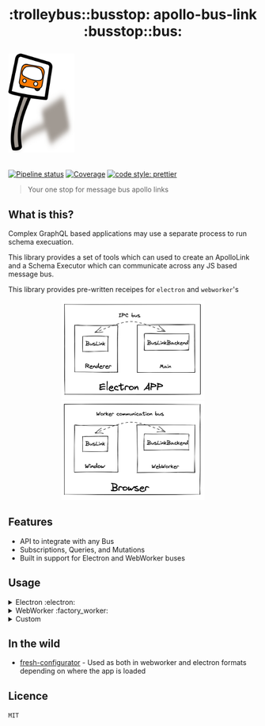 <h1 align="center">
:trolleybus::busstop: apollo-bus-link :busstop::bus:
  <p align="left">
    <img height="200" src=".github/logo.png" alt="Bus stop">
  </p>
</h1>

[![Pipeline status](https://github.com/freshollie/apollo-bus-link/workflows/pipeline/badge.svg)](https://github.com/freshollie/apollo-bus-link/actions)
[![Coverage](https://codecov.io/gh/freshollie/apollo-bus-link/branch/main/graph/badge.svg?token=Jh3CM5M1oI)](https://codecov.io/gh/freshollie/apollo-bus-link)
[![code style: prettier](https://img.shields.io/badge/code_style-prettier-ff69b4.svg?style=flat-square)](https://github.com/prettier/prettier)

> Your one stop for message bus apollo links

## What is this?

Complex GraphQL based applications may use a separate process to run
schema execuation.

This library provides a set of tools which can used to create an ApolloLink
and a Schema Executor which can communicate across any JS based message bus.

This library provides pre-written receipes for `electron` and `webworker`'s

<p align="center">
  <img height="200" src=".github/media/electron.png" alt="Electron architecture">
  <img height="200" src=".github/media/webworker.png" alt="Webworker architecture">
</p>

## Features

- API to integrate with any Bus
- Subscriptions, Queries, and Mutations
- Built in support for Electron and WebWorker buses

## Usage

<details>
  <summary>Electron :electron:</summary>

Main

```typescript
import {
  createBusLinkBackend,
  createSchemaExecutor,
} from "apollo-bus-link/core";
import { electronBus } from "apollo-bus-link/electron";
import { ipcMain } from "electron";

// Args come from the link through `.initialiseBackend`
// You can pass whatever object you want
export type Args = {
  mockedMode: boolean;
};

const backend = createBusLinkBackend<Args>({
  registerBus: electronBus(mockIpc.ipcMain),
  createExecutor: (args) =>
    createSchemaExecutor({
      // Same API as apollo-server etc
      schema,
      context,
    }),
});
// If you want to preiniitalise the backend, this can be done
// by calling initialise
// backend.initialise(...)
backend.listen();
```

Renderer

```typescript
import { createElectronBusLink, electronBus } from "apollo-bus-link/electron";
import { ipcRenderer } from "electron";
import { ApolloClient } from "@apollo/client/core";

const link = createElectronBusLink<Args>(ipcRenderer);
await link.initialiseBackend({ mockedMode: false });

const client = new ApolloClient({
  link,
  ...
});
```

</details>

<details>
  <summary>WebWorker :factory_worker:</summary>

Worker

```typescript
import {
  createBusLinkBackend,
  createSchemaExecutor,
} from "apollo-bus-link/core";
import { webWorkerBus } from "apollo-bus-link/electron";

// Args come from the link through `.initialiseBackend`
// You can pass whatever object you want
export type Args = {
  mockedMode: boolean;
};

const backend = createBusLinkBackend<Args>({
  registerBus: webWorkerBus(self),
  createExecutor: (args) =>
    createSchemaExecutor({
      schema,
      context,
    }),
});

// If you want to preiniitalise the backend, this can be done
// by calling initialise
// backend.initialise(...)
backend.listen();
```

Window

```typescript
import { createWebWorkerBusLink } from "apollo-bus-link/webworker";
import { ApolloClient } from "@apollo/client/core";

const worker = new Worker(
  new URL("./Worker.ts", import.meta.url)
);

const link = createWebWorkerBusLink<Args>(worker);
await link.initialiseBackend({ mockedMode: false });

const client = new ApolloClient({
  link,
  ...
});
```

</details>

<details>
  <summary>Custom</summary>

Backend

```typescript
import {
  createBusLinkBackend,
  createSchemaExecutor,
} from "apollo-bus-link/core";

const backend = createBusLinkBackend<Args>({
  registerBus: (request) => {
    myMessageBus.onMessage((message) =>
      // It may be that you need the context of the initial message
      // to be able to response, hence this being callback hell
      request(message, (response) => {
        myMessageBus.send(response);
      })
    );
  },
  createExecutor: (args) =>
    createSchemaExecutor({
      // Same API as apollo-server etc
      schema,
      context,
    }),
});
```

Link

```typescript
import { BusLink } from "apollo-bus-link/core";
import { ApolloClient } from "@apollo/client/core";

const link = new BusLink({
  requestHandler: (request) => {
    myMessageBus.send(request);
  },
  registerResponseHandler: (handler) => {
    myMessageBus.onMessage((response) => handler(response));
  },
});
await link.initialiseBackend({ mockedMode: false });

const client = new ApolloClient({
  link,
  ...
});
```

</details>

## In the wild

- [fresh-configurator](https://github.com/freshollie/fresh-configurator) - Used as both in webworker and electron formats depending on where the app is loaded

## Licence

`MIT`
